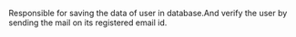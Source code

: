 Responsible for saving the data of user in database.And verify the user by sending the mail on its registered email id.